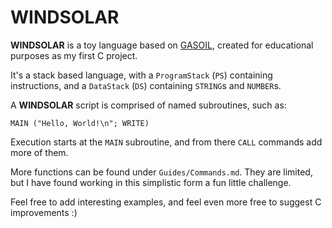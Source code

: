 # WINDSOLAR

**WINDSOLAR** is a toy language based on [GASOIL](https://esolangs.org/wiki/GASOIL), created for educational purposes
as my first C project.

It's a stack based language, with a `ProgramStack` (`PS`) containing instructions, and a `DataStack` (`DS`)
containing `STRING`s and `NUMBER`s.

A **WINDSOLAR** script is comprised of named subroutines, such as:

```
MAIN ("Hello, World!\n"; WRITE)
```

Execution starts at the `MAIN` subroutine, and from there `CALL` commands add more of them.

More functions can be found under `Guides/Commands.md`. They are limited, 
but I have found working in this simplistic form a fun little challenge.

Feel free to add interesting examples, and feel even more free to suggest C improvements :) 
